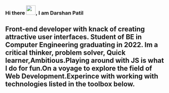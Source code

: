 ### Hi there <img src="https://raw.githubusercontent.com/MartinHeinz/MartinHeinz/master/wave.gif" width="30px">, I am Darshan Patil 

Front-end developer with knack of creating attractive user interfaces. Student of  BE in Computer Engineering graduating in 2022. Im a critical thinker, problem solver, Quick learner,Ambitious.Playing around with JS is what I do for fun.On a voyage to explore the field of Web Development.Experince with working with technologies listed in the **toolbox** below.
---
<!--
**darshan420/darshan420** is a ✨ _special_ ✨ repository because its `README.md` (this file) appears on your GitHub profile.

Here are some ideas to get you started:

- 🔭 I’m currently working on ...
- 🌱 I’m currently learning ...
- 👯 I’m looking to collaborate on ...
- 🤔 I’m looking for help with ...
- 💬 Ask me about ...
- 📫 How to reach me: ...
- 😄 Pronouns: ...
- ⚡ Fun fact: ...
-->
